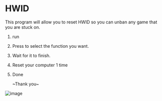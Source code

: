 # HWID
This program will allow you to reset HWID so you can unban any game that you are stuck on.

1. run
2. Press to select the function you want.
3. Wait for it to finish.
4. Reset your computer 1 time
5. Done

   ~Thank you~
   
![image](https://github.com/KoonPChannel/HWID/assets/22748060/f8c059b9-6890-4a56-bbcc-f6a989175843)
